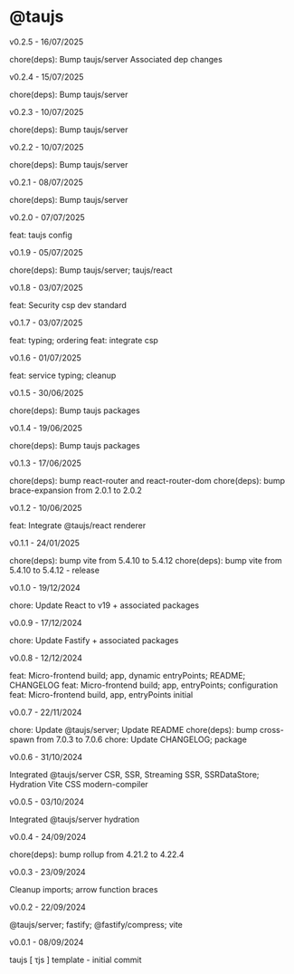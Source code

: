 # @taujs

v0.2.5 - 16/07/2025

chore(deps): Bump taujs/server
Associated dep changes

v0.2.4 - 15/07/2025

chore(deps): Bump taujs/server

v0.2.3 - 10/07/2025

chore(deps): Bump taujs/server

v0.2.2 - 10/07/2025

chore(deps): Bump taujs/server

v0.2.1 - 08/07/2025

chore(deps): Bump taujs/server

v0.2.0 - 07/07/2025

feat: taujs config

v0.1.9 - 05/07/2025

chore(deps): Bump taujs/server; taujs/react

v0.1.8 - 03/07/2025

feat: Security csp dev standard

v0.1.7 - 03/07/2025

feat: typing; ordering
feat: integrate csp

v0.1.6 - 01/07/2025

feat: service typing; cleanup

v0.1.5 - 30/06/2025

chore(deps): Bump taujs packages

v0.1.4 - 19/06/2025

chore(deps): Bump taujs packages

v0.1.3 - 17/06/2025

chore(deps): bump react-router and react-router-dom
chore(deps): bump brace-expansion from 2.0.1 to 2.0.2

v0.1.2 - 10/06/2025

feat: Integrate @taujs/react renderer

v0.1.1 - 24/01/2025

chore(deps): bump vite from 5.4.10 to 5.4.12
chore(deps): bump vite from 5.4.10 to 5.4.12 - release

v0.1.0 - 19/12/2024

chore: Update React to v19 + associated packages

v0.0.9 - 17/12/2024

chore: Update Fastify + associated packages

v0.0.8 - 12/12/2024

feat: Micro-frontend build; app, dynamic entryPoints; README; CHANGELOG
feat: Micro-frontend build; app, entryPoints; configuration
feat: Micro-frontend build, app, entryPoints initial

v0.0.7 - 22/11/2024

chore: Update @taujs/server; Update README
chore(deps): bump cross-spawn from 7.0.3 to 7.0.6
chore: Update CHANGELOG; package

v0.0.6 - 31/10/2024

Integrated @taujs/server CSR, SSR, Streaming SSR, SSRDataStore; Hydration
Vite CSS modern-compiler

v0.0.5 - 03/10/2024

Integrated @taujs/server hydration

v0.0.4 - 24/09/2024

chore(deps): bump rollup from 4.21.2 to 4.22.4

v0.0.3 - 23/09/2024

Cleanup imports; arrow function braces

v0.0.2 - 22/09/2024

@taujs/server; fastify; @fastify/compress; vite

v0.0.1 - 08/09/2024

taujs [ τjs ] template - initial commit
